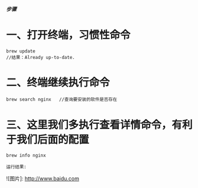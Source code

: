 ##### 步骤

# 一、打开终端，习惯性命令

    brew update
    //结果：Already up-to-date.

# 二、终端继续执行命令

    brew search nginx   //查询要安装的软件是否存在

# 三、这里我们多执行查看详情命令，有利于我们后面的配置

    brew info nginx

    运行结果:

![图片]: http://www.baidu.com





